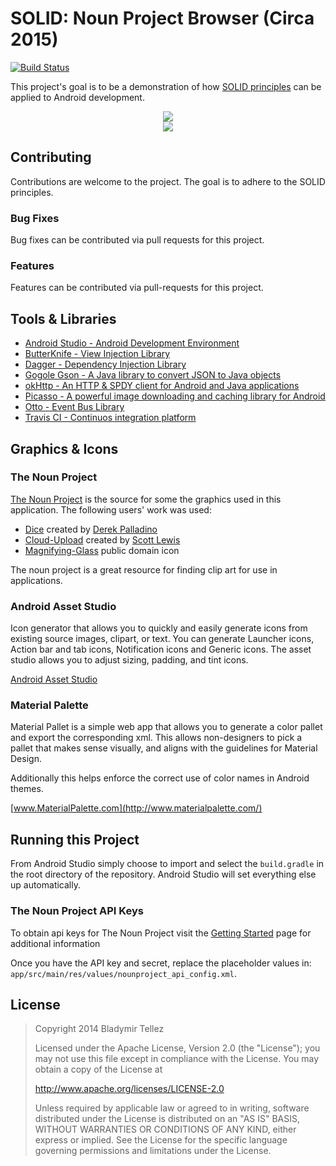 SOLID: Noun Project Browser (Circa 2015)
============================

[![Build Status](https://travis-ci.org/blad/solid-android.svg?branch=master)](https://travis-ci.org/blad/solid-android)

This project's goal is to be a demonstration of how [SOLID principles](http://en.wikipedia.org/wiki/SOLID_%28object-oriented_design%29) can
be applied to Android development.

<p align="center">
<a href="https://play.google.com/store/apps/details?id=com.btellez.solidandroid"><img src="http://developer.android.com/images/brand/en_generic_rgb_wo_60.png"></a><br>
<img src="https://s3.amazonaws.com/uploads.hipchat.com/56587/750791/JJlLwUNKMeDJcOu/previews.png">
</p>

## Contributing

Contributions are welcome to the project. The goal is to adhere to the SOLID principles.

### Bug Fixes

Bug fixes can be contributed via pull requests for this project.

### Features

Features can be contributed via pull-requests for this project.

## Tools & Libraries

- [Android Studio - Android Development Environment](https://developer.android.com/sdk/installing/studio.html)
- [ButterKnife - View Injection Library](http://jakewharton.github.io/butterknife/)
- [Dagger - Dependency Injection Library](http://square.github.io/dagger/)
- [Gogole Gson - A Java library to convert JSON to Java objects](https://code.google.com/p/google-gson/)
- [okHttp - An HTTP & SPDY client for Android and Java applications](http://square.github.io/okhttp/)
- [Picasso - A powerful image downloading and caching library for Android](http://square.github.io/picasso/)
- [Otto - Event Bus Library](http://square.github.io/otto/)
- [Travis CI - Continuos integration platform](https://travis-ci.org/)

## Graphics & Icons

### The Noun Project

[The Noun Project](http://www.thenounproject.com) is the source for some the graphics used in this application. The following users' work was used:

- [Dice](http://thenounproject.com/term/dice/20125/) created by [Derek Palladino](http://thenounproject.com/derekjp/)
- [Cloud-Upload](http://thenounproject.com/term/cloud-upload/9947/) created by [Scott Lewis](http://thenounproject.com/iconify/)
- [Magnifying-Glass](http://thenounproject.com/term/magnifying-glass/89626/) public domain icon

The noun project is a great resource for finding clip art for use in applications.

### Android Asset Studio

Icon generator that allows you to quickly and easily generate icons from existing source images, clipart, or text. You can generate Launcher icons, Action bar and tab icons,  Notification icons and Generic icons. The asset studio allows you to adjust sizing, padding, and tint icons.

[Android Asset Studio](http://romannurik.github.io/AndroidAssetStudio/)

### Material Palette

Material Pallet is a simple web app that allows you to generate a color
pallet and export the corresponding xml. This allows non-designers to pick a pallet
that makes sense visually, and aligns with the guidelines for Material Design.

Additionally this helps enforce the correct use of color names in Android themes.

[www.MaterialPalette.com](http://www.materialpalette.com/)

## Running this Project

From Android Studio simply choose to import and select the `build.gradle` in the
root directory of the repository. Android Studio will set everything else up
automatically.

### The Noun Project API Keys

To obtain api keys for The Noun Project visit the [Getting Started](http://api.thenounproject.com/getting_started.html) page for additional information

Once you have the API key and secret, replace the placeholder values in: `app/src/main/res/values/nounproject_api_config.xml`.



## License

> Copyright 2014 Bladymir Tellez
>
> Licensed under the Apache License, Version 2.0 (the "License");
> you may not use this file except in compliance with the License.
> You may obtain a copy of the License at
>
> http://www.apache.org/licenses/LICENSE-2.0
>
> Unless required by applicable law or agreed to in writing, software
> distributed under the License is distributed on an "AS IS" BASIS,
> WITHOUT WARRANTIES OR CONDITIONS OF ANY KIND, either express or implied.
> See the License for the specific language governing permissions and
> limitations under the License.
